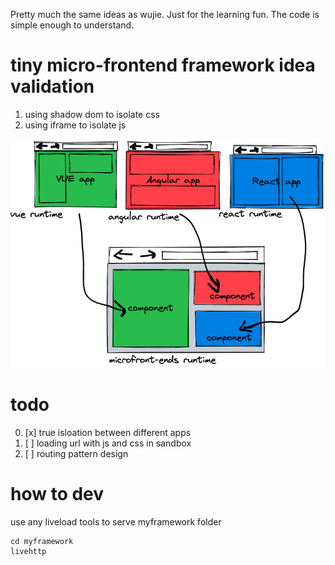 Pretty much the same ideas as wujie. Just for the learning fun. The code is simple enough to understand. 

# tiny micro-frontend framework idea validation

1. using shadow dom to isolate css
2. using iframe to isolate js

![image-20230526185712808](assets/image-20230526185712808.png)

# todo

0. [x] true isloation between different apps
1. [ ] loading url with js and css in sandbox
2. [ ] routing pattern design

# how to dev

use any liveload tools to serve myframework folder

```
cd myframework
livehttp

```





